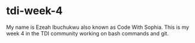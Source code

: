 # tdi-week-4
My name is Ezeah Ibuchukwu also known as Code With Sophia.
This is my week 4 in the TDI community working on bash commands and git.
